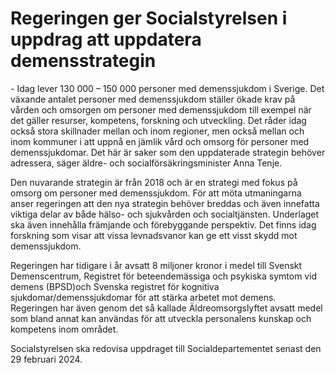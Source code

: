 # Regeringen ger Socialstyrelsen i uppdrag att uppdatera demensstrategin

\- Idag lever 130 000 – 150 000 personer med demenssjukdom i Sverige. Det växande antalet personer med demenssjukdom ställer ökade krav på vården och omsorgen om personer med demenssjukdom till exempel när det gäller resurser, kompetens, forskning och utveckling. Det råder idag också stora skillnader mellan och inom regioner, men också mellan och inom kommuner i att uppnå en jämlik vård och omsorg för personer med demenssjukdomar. Det här är saker som den uppdaterade strategin behöver adressera, säger äldre\- och socialförsäkringsminister Anna Tenje.

Den nuvarande strategin är från 2018 och är en strategi med fokus på omsorg om personer med demenssjukdom. För att möta utmaningarna anser regeringen att den nya strategin behöver breddas och även innefatta viktiga delar av både hälso\- och sjukvården och socialtjänsten. Underlaget ska även innehålla främjande och förebyggande perspektiv. Det finns idag forskning som visar att vissa levnadsvanor kan ge ett visst skydd mot demenssjukdom.

Regeringen har tidigare i år avsatt 8 miljoner kronor i medel till Svenskt Demenscentrum, Registret för beteendemässiga och psykiska symtom vid demens (BPSD)och Svenska registret för kognitiva sjukdomar/demenssjukdomar för att stärka arbetet mot demens. Regeringen har även genom det så kallade Äldreomsorgslyftet avsatt medel som bland annat kan användas för att utveckla personalens kunskap och kompetens inom området.

Socialstyrelsen ska redovisa uppdraget till Socialdepartementet senast den 29 februari 2024\.
